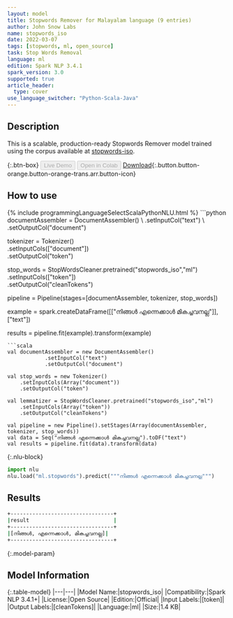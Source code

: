 ```yaml
---
layout: model
title: Stopwords Remover for Malayalam language (9 entries)
author: John Snow Labs
name: stopwords_iso
date: 2022-03-07
tags: [stopwords, ml, open_source]
task: Stop Words Removal
language: ml
edition: Spark NLP 3.4.1
spark_version: 3.0
supported: true
article_header:
  type: cover
use_language_switcher: "Python-Scala-Java"
---
```


## Description

This is a scalable, production-ready Stopwords Remover model trained using the corpus available at [stopwords-iso](https://github.com/stopwords-iso/).

{:.btn-box}
<button class="button button-orange" disabled>Live Demo</button>
<button class="button button-orange" disabled>Open in Colab</button>
[Download](https://s3.amazonaws.com/auxdata.johnsnowlabs.com/public/models/stopwords_iso_ml_3.4.1_3.0_1646672962533.zip){:.button.button-orange.button-orange-trans.arr.button-icon}

## How to use



<div class="tabs-box" markdown="1">
{% include programmingLanguageSelectScalaPythonNLU.html %}
```python
documentAssembler = DocumentAssembler() \
    .setInputCol("text") \
    .setOutputCol("document")

tokenizer = Tokenizer() \
    .setInputCols(["document"]) \
    .setOutputCol("token")

stop_words = StopWordsCleaner.pretrained("stopwords_iso","ml") \
    .setInputCols(["token"]) \
    .setOutputCol("cleanTokens")

pipeline = Pipeline(stages=[documentAssembler, tokenizer, stop_words]) 

example = spark.createDataFrame([["നിങ്ങൾ എന്നെക്കാൾ മികച്ചവനല്ല"]], ["text"]) 

results = pipeline.fit(example).transform(example)
```
```scala
val documentAssembler = new DocumentAssembler() 
            .setInputCol("text") 
            .setOutputCol("document")

val stop_words = new Tokenizer() 
    .setInputCols(Array("document"))
    .setOutputCol("token")

val lemmatizer = StopWordsCleaner.pretrained("stopwords_iso","ml") 
    .setInputCols(Array("token")) 
    .setOutputCol("cleanTokens")

val pipeline = new Pipeline().setStages(Array(documentAssembler, tokenizer, stop_words))
val data = Seq("നിങ്ങൾ എന്നെക്കാൾ മികച്ചവനല്ല").toDF("text")
val results = pipeline.fit(data).transform(data)
```


{:.nlu-block}
```python
import nlu
nlu.load("ml.stopwords").predict("""നിങ്ങൾ എന്നെക്കാൾ മികച്ചവനല്ല""")
```

</div>

## Results

```bash
+---------------------------------+
|result                           |
+---------------------------------+
|[നിങ്ങൾ, എന്നെക്കാൾ, മികച്ചവനല്ല]|
+---------------------------------+

```

{:.model-param}
## Model Information

{:.table-model}
|---|---|
|Model Name:|stopwords_iso|
|Compatibility:|Spark NLP 3.4.1+|
|License:|Open Source|
|Edition:|Official|
|Input Labels:|[token]|
|Output Labels:|[cleanTokens]|
|Language:|ml|
|Size:|1.4 KB|